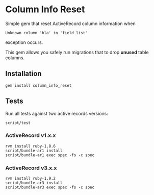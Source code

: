 # Column Info Reset

Simple gem that reset ActiveRecord column information when 

    Unknown column 'bla' in 'field list'

exception occurs.

This gem allows you safely run migrations that to drop **unused** table columns.

## Installation

    gem install column_info_reset

## Tests

Run all tests against two active records versions:

    script/test

### ActiveRecord v1.x.x

    rvm install ruby-1.8.6
    script/bundle-ar1 install
    script/bundle-ar1 exec spec -fs -c spec

### ActiveRecord v3.x.x

    rvm install ruby-1.9.2
    script/bundle-ar3 install
    script/bundle-ar3 exec spec -fs -c spec
